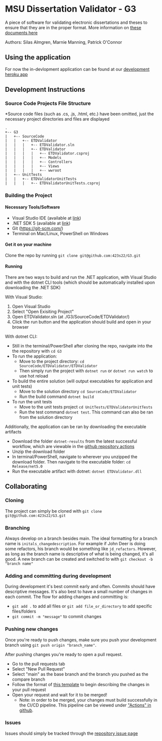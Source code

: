 # MSU Dissertation Validator - G3

A piece of software for validating electronic dissertations and theses to ensure that they are in the proper format. More information on [these documents here](https://www.montana.edu/etd/etd_format.html)

Authors: Silas Almgren, Marnie Manning, Patrick O'Connor

## Using the application

For now the in-devlopment application can be found at our [development heroku app](https://etdvalidator-dev.herokuapp.com/)

## Development  Instructions

### Source Code Projects File Structure

*Source code files (such as .cs, .js, .html, etc.) have been omitted, just the necessary project directories and files are displayed

```
.
+-- G3
|   +-- SourceCode
|   |   +-- ETDValidator
|   |   |   +-- ETDValidator.sln
|   |   |   +-- ETDValidator
|   |   |   |   +-- ETDValidator.csproj
|   |   |   |   +-- Models
|   |   |   |   +-- Controllers
|   |   |   |   +-- Views
|   |   |   |   +-- wwroot
|   +-- UnitTests
|   |   +-- ETDValidatorUnitTests
|   |   |   +-- ETDValidatorUnitTests.csproj
```

### Building the Project

#### Necessary Tools/Software

- Visual Studio IDE (available at [link](link))
- .NET SDK 5 (available at [link](link))
- Git (<https://git-scm.com/>)
- Terminal on Mac/Linux, PowerShell on Windows

#### Get it on your machine

Clone the repo by running
`git clone git@github.com:423s22/G3.git`

#### Running

There are two ways to build and run the .NET application, with Visual Studio and with the dotnet CLI tools (which should be automatically installed upon downloading the .NET SDK)

With Visual Studio:

1. Open Visual Studio
2. Select "Open Exisiting Project"
3. Open ETDValidator.sln (at ./G3/SourceCode/ETDValidator/)
4. Click the run button and the application should build and open in your browser

With dotnet CLI:

- Still in the terminal/PowerShell after cloning the repo, navigate into the the repository with `cd G3`
- To run the application:
  - Move to the project directory: `cd SourceCode/ETDValidator/ETDValidator`
  - Then simply run the project with `dotnet run` or `dotnet run watch` to use hot reload
- To build the entire solution (will output executables for application and unit tests)
  - Move to the solution directory `cd SourceCode/ETDValidator`
  - Run the build command `dotnet build`
- To run the unit tests
  - Move to the unit tests project `cd UnitTests/ETDValidatorUnitTests`
  - Run the test command `dotnet test`. This command can also be ran from the solution directory

Additionally, the application can be ran by downloading the executable artifacts

- Download the folder `dotnet-results` from the latest successful workflow, which are viewable in the [github repository actions](https://github.com/423s22/G3/actions)
- Unzip the download folder
- In terminal/PowerShell, navigate to wherever you unzipped the download folder. Then navigate to the executable folder: `cd Release/net5.0`
- Run the executable artifact with dotnet: `dotnet ETDValidator.dll`

## Collaborating

### Cloning

The project can simply be cloned with `git clone git@github.com:423s22/G3.git`

### Branching

Always develop on a branch besides main. The ideal formatting for a branch name is `initals_changedescription`. For example if John Deer is doing some refactors, his branch would be something like `jd_refactors`. However, as long as the branch name is descriptive of what is being changed, it's all good. A new branch can be created and switched to with `git checkout -b "branch name"`

### Adding and committing during development

During development it's best commit early and often. Commits should have descriptive messages. It's also best to have a small number of changes in each commit. The flow for adding changes and committing is:

- `git add .` to add all files or `git add file_or_directory` to add specific files/folders
- `git commit -m "message"` to commit changes

### Pushing new changes

Once you're ready to push changes, make sure you push your development branch using `git push origin "branch_name"`.

After pushing changes you're ready to open a pull request.

- Go to the pull requests tab
- Select "New Pull Request"
- Select "main" as the base branch and the branch you pushed as the compare branch
- Follow the format of [this template](https://github.com/423s22/G3/blob/main/.github/pull_request_template.md) to begin describing the changes in your pull request
- Open your request and wait for it to be merged!
  - Note: in order to be merged, your changes must build successfully in the CI/CD pipeline. This pipeline can be viewed under ["Actions" in github](https://github.com/423s22/G3/actions).

### Issues

Issues should simply be tracked through the [repository issue page](https://github.com/423s22/G3/issues)
